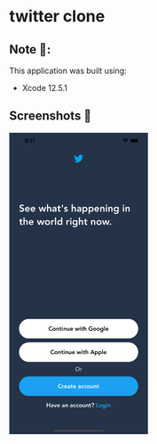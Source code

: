 # twitter clone

## Note 🚧:
This application was built using:
* Xcode 12.5.1

## Screenshots 📲
<img align='left'  src="twitter-clone/Assets.xcassets/screen1.imageset/screen1.png"  width="250">
